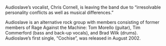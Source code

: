 Audioslave’s vocalist, Chris Cornell, is leaving the band due to “irresolvable personality conflicts as well as musical differences.”

Audioslave is an alternative rock group with members consisting of former members of Rage Against the Machine: Tom Morello (guitar), Tim Commerford (bass and back-up vocals), and Brad Wilk (drums). Audioslave’s first single, “Cochise”, was released in August 2002.
